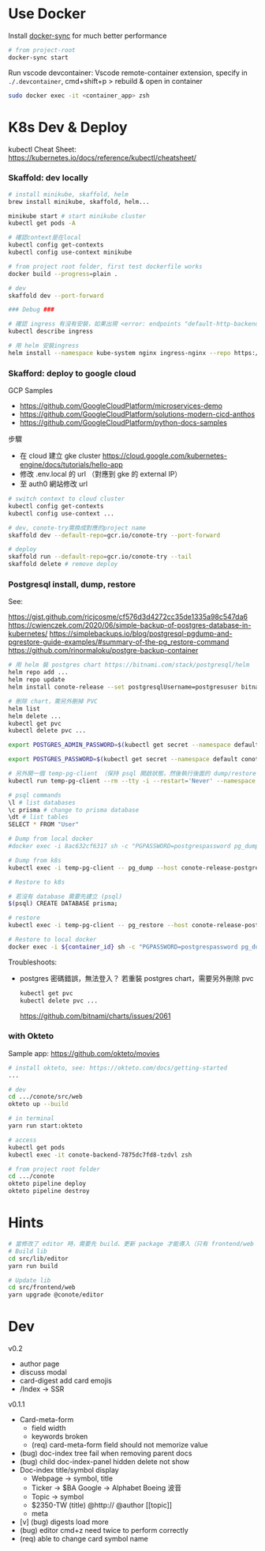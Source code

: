 # Use Docker

Install [docker-sync](https://github.com/EugenMayer/docker-sync) for much better performance

```sh
# from project-root
docker-sync start
```

Run vscode devcontainer: Vscode remote-container extension, specify in `./.devcontainer`, cmd+shift+p > rebuild & open in container

```sh
sudo docker exec -it <container_app> zsh
```

# K8s Dev & Deploy

kubectl Cheat Sheet: https://kubernetes.io/docs/reference/kubectl/cheatsheet/

### Skaffold: dev locally

```sh
# install minikube, skaffold, helm
brew install minikube, skaffold, helm...

minikube start # start minikube cluster
kubectl get pods -A

# 確認context是在local
kubectl config get-contexts
kubectl config use-context minikube

# from project root folder, first test dockerfile works
docker build --progress=plain .

# dev
skaffold dev --port-forward

### Debug ###

# 確認 ingress 有沒有安裝，如果出現 <error: endpoints "default-http-backend" not found> 表示沒安裝
kubectl describe ingress

# 用 helm 安裝ingress
helm install --namespace kube-system nginx ingress-nginx --repo https://kubernetes.github.io/ingress-nginx
```

### Skafford: deploy to google cloud

GCP Samples

- https://github.com/GoogleCloudPlatform/microservices-demo
- https://github.com/GoogleCloudPlatform/solutions-modern-cicd-anthos
- https://github.com/GoogleCloudPlatform/python-docs-samples

步驟

- 在 cloud 建立 gke cluster https://cloud.google.com/kubernetes-engine/docs/tutorials/hello-app
- 修改 .env.local 的 url （對應到 gke 的 external IP）
- 至 auth0 網站修改 url

```sh
# switch context to cloud cluster
kubectl config get-contexts
kubectl config use-context ...

# dev, conote-try需換成對應的project name
skaffold dev --default-repo=gcr.io/conote-try --port-forward

# deploy
skaffold run --default-repo=gcr.io/conote-try --tail
skaffold delete # remove deploy
```

### Postgresql install, dump, restore

See:

https://gist.github.com/ricjcosme/cf576d3d4272cc35de1335a98c547da6
https://cwienczek.com/2020/06/simple-backup-of-postgres-database-in-kubernetes/
https://simplebackups.io/blog/postgresql-pgdump-and-pgrestore-guide-examples/#summary-of-the-pg_restore-command
https://github.com/rinormaloku/postgre-backup-container

```sh
# 用 helm 裝 postgres chart https://bitnami.com/stack/postgresql/helm
helm repo add ...
helm repo update
helm install conote-release --set postgresqlUsername=postgresuser bitnami/postgresql

# 刪除 chart，需另外刪掉 PVC
helm list
helm delete ...
kubectl get pvc
kubectl delete pvc ...

export POSTGRES_ADMIN_PASSWORD=$(kubectl get secret --namespace default conote-release-postgresql -o jsonpath="{.data.postgresql-postgres-password}" | base64 --decode)

export POSTGRES_PASSWORD=$(kubectl get secret --namespace default conote-release-postgresql -o jsonpath="{.data.postgresql-password}" | base64 --decode)

# 另外開一個 temp-pg-client （保持 psql 開啟狀態，然後執行後面的 dump/restore ）
kubectl run temp-pg-client --rm --tty -i --restart='Never' --namespace default --image docker.io/bitnami/postgresql:11.13.0-debian-10-r12 --env="PGPASSWORD=$POSTGRES_PASSWORD" --command -- psql --host conote-release-postgresql -U postgresuser -d postgres -p 5432

# psql commands
\l # list databases
\c prisma # change to prisma database
\dt # list tables
SELECT * FROM "User"

# Dump from local docker
#docker exec -i 8ac632cf6317 sh -c "PGPASSWORD=postgrespassword pg_dump -U postgresuser -d prisma -p 5432 -Ft" > prisma_dump.tar

# Dump from k8s
kubectl exec -i temp-pg-client -- pg_dump --host conote-release-postgresql -U postgresuser -d prisma -p 5432 -Ft > gke_conote_prisma_dump-$(date +%Y%m%d).tar

# Restore to k8s

# 若沒有 database 需要先建立 (psql)
$(psql) CREATE DATABASE prisma;

# restore
kubectl exec -i temp-pg-client -- pg_restore --host conote-release-postgresql -U postgresuser -d prisma -p 5432 -Ft --clean --if-exists < gke_conote_prisma_dump-$(date +%Y%m%d).tar

# Restore to local docker
docker exec -i ${container_id} sh -c "PGPASSWORD=postgrespassword pg_dump -U postgresuser -d prisma -p 5432 -Ft" > gke_conote_prisma_dump-${date}.tar
```

Troubleshoots:

- postgres 密碼錯誤，無法登入？ 若重裝 postgres chart，需要另外刪除 pvc
  ```sh
  kubectl get pvc
  kubectl delete pvc ...
  ```
  https://github.com/bitnami/charts/issues/2061

### with Okteto

Sample app: https://github.com/okteto/movies

```sh
# install okteto, see: https://okteto.com/docs/getting-started
...

# dev
cd .../conote/src/web
okteto up --build

# in terminal
yarn run start:okteto

# access
kubectl get pods
kubectl exec -it conote-backend-7875dc7fd8-tzdvl zsh

# from project root folder
cd .../conote
okteto pipeline deploy
okteto pipeline destroy
```

# Hints

```sh
# 當修改了 editor 時，需要先 build、更新 package 才能導入（只有 frontend/web 需要，backend 可同步編譯）
# Build lib
cd src/lib/editor
yarn run build

# Update lib
cd src/frontend/web
yarn upgrade @conote/editor
```

# Dev

v0.2

- author page
- discuss modal
- card-digest add card emojis
- /Index -> SSR

v0.1.1

- Card-meta-form
  - field width
  - keywords broken
  - (req) card-meta-form field should not memorize value
- (bug) doc-index tree fail when removing parent docs
- (bug) child doc-index-panel hidden delete not show
- Doc-index title/symbol display
  - Webpage -> symbol, title
  - Ticker -> $BA Google -> Alphabet Boeing 波音
  - Topic -> symbol
  - $2350-TW (title) @http:// @author [[topic]]
  - meta
- [v] (bug) digests load more
- (bug) editor cmd+z need twice to perform correctly
- (req) able to change card symbol name
